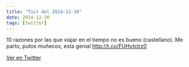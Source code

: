 ```yaml
---
title: "Tuit del 2014-12-30"
date: 2014-12-30
tags: [twitter]
---
```


10 razones por las que viajar en el tiempo no es bueno (castellano). Me parto, putos muñecos, esta genial http://t.co/FUHvtclrz0



[Ver en Twitter](https://twitter.com/i/web/status/550070296917843973)
